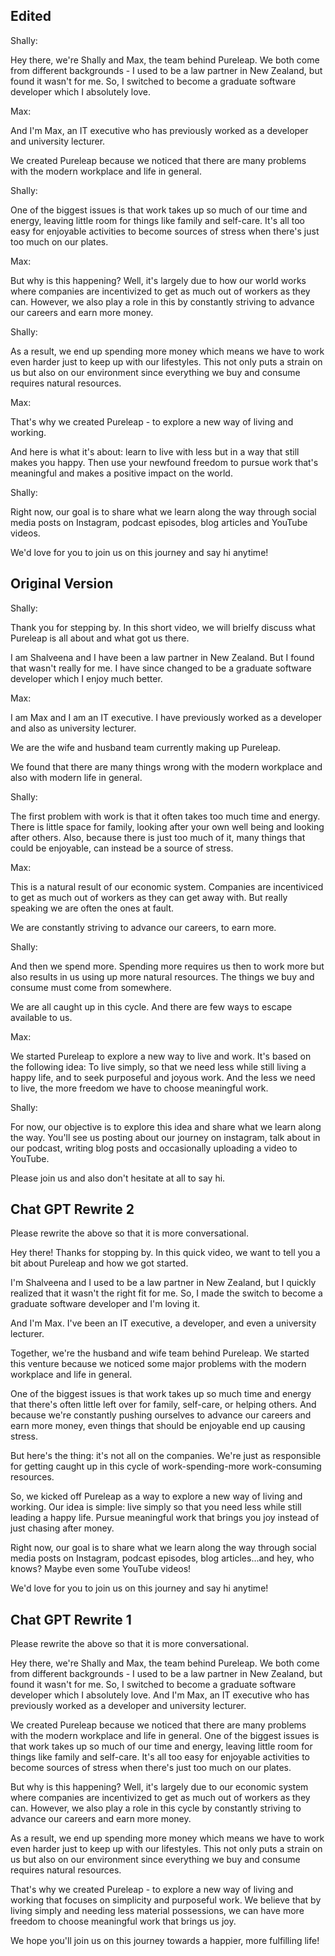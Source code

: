 ## Edited

Shally: 

Hey there, we're Shally and Max, the team behind Pureleap. We both come from different backgrounds - I used to be a law partner in New Zealand, but found it wasn't for me. So, I switched to become a graduate software developer which I absolutely love. 

Max:

And I'm Max, an IT executive who has previously worked as a developer and university lecturer.

We created Pureleap because we noticed that there are many problems with the modern workplace and life in general. 

Shally:

One of the biggest issues is that work takes up so much of our time and energy, leaving little room for things like family and self-care. It's all too easy for enjoyable activities to become sources of stress when there's just too much on our plates.

Max:

But why is this happening? Well, it's largely due to how our world works where companies are incentivized to get as much out of workers as they can. However, we also play a role in this by constantly striving to advance our careers and earn more money.

Shally:

As a result, we end up spending more money which means we have to work even harder just to keep up with our lifestyles. This not only puts a strain on us but also on our environment since everything we buy and consume requires natural resources.

Max:

That's why we created Pureleap - to explore a new way of living and working.

And here is what it's about: learn to live with less but in a way that still makes you happy. Then use your newfound freedom to pursue work that's meaningful and makes a positive impact on the world.

Shally:

Right now, our goal is to share what we learn along the way through social media posts on Instagram, podcast episodes, blog articles and YouTube videos.

We'd love for you to join us on this journey and say hi anytime!

## Original Version

Shally:

Thank you for stepping by. In this short video, we will brielfy discuss what Pureleap is all about and what got us there.

I am Shalveena and I have been a law partner in New Zealand. But I found that wasn't really for me. I have since changed to be a graduate software developer which I enjoy much better.

Max:

I am Max and I am an IT executive. I have previously worked as a developer and also as university lecturer.

We are the wife and husband team currently making up Pureleap.

We found that there are many things wrong with the modern workplace and also with modern life in general.

Shally:

The first problem with work is that it often takes too much time and energy. There is little space for family, looking after your own well being and looking after others. Also, because there is just too much of it, many things that could be enjoyable, can instead be a source of stress.

Max:

This is a natural result of our economic system. Companies are incentiviced to get as much out of workers as they can get away with. But really speaking we are often the ones at fault.

We are constantly striving to advance our careers, to earn more.

Shally:

And then we spend more. Spending more requires us then to work more but also results in us using up more natural resources. The things we buy and consume must come from somewhere.

We are all caught up in this cycle. And there are few ways to escape available to us.

Max:

We started Pureleap to explore a new way to live and work. It's based on the following idea: To live simply, so that we need less while still living a happy life, and to seek purposeful and joyous work. And the less we need to live, the more freedom we have to choose meaningful work.

Shally:

For now, our objective is to explore this idea and share what we learn along the way. You'll see us posting about our journey on instagram, talk about in our podcast, writing blog posts and occasionally uploading a video to YouTube.

Please join us and also don't hesitate at all to say hi.

## Chat GPT Rewrite 2

Please rewrite the above so that it is more conversational.

Hey there! Thanks for stopping by. In this quick video, we want to tell you a bit about Pureleap and how we got started.

I'm Shalveena and I used to be a law partner in New Zealand, but I quickly realized that it wasn't the right fit for me. So, I made the switch to become a graduate software developer and I'm loving it.

And I'm Max. I've been an IT executive, a developer, and even a university lecturer.

Together, we're the husband and wife team behind Pureleap. We started this venture because we noticed some major problems with the modern workplace and life in general.

One of the biggest issues is that work takes up so much time and energy that there's often little left over for family, self-care, or helping others. And because we're constantly pushing ourselves to advance our careers and earn more money, even things that should be enjoyable end up causing stress.

But here's the thing: it's not all on the companies. We're just as responsible for getting caught up in this cycle of work-spending-more work-consuming resources.

So, we kicked off Pureleap as a way to explore a new way of living and working. Our idea is simple: live simply so that you need less while still leading a happy life. Pursue meaningful work that brings you joy instead of just chasing after money.

Right now, our goal is to share what we learn along the way through social media posts on Instagram, podcast episodes, blog articles...and hey, who knows? Maybe even some YouTube videos!

We'd love for you to join us on this journey and say hi anytime!

## Chat GPT Rewrite 1

Please rewrite the above so that it is more conversational.

Hey there, we're Shally and Max, the team behind Pureleap. We both come from different backgrounds - I used to be a law partner in New Zealand, but found it wasn't for me. So, I switched to become a graduate software developer which I absolutely love. And I'm Max, an IT executive who has previously worked as a developer and university lecturer.

We created Pureleap because we noticed that there are many problems with the modern workplace and life in general. One of the biggest issues is that work takes up so much of our time and energy, leaving little room for things like family and self-care. It's all too easy for enjoyable activities to become sources of stress when there's just too much on our plates.

But why is this happening? Well, it's largely due to our economic system where companies are incentivized to get as much out of workers as they can. However, we also play a role in this cycle by constantly striving to advance our careers and earn more money.

As a result, we end up spending more money which means we have to work even harder just to keep up with our lifestyles. This not only puts a strain on us but also on our environment since everything we buy and consume requires natural resources.

That's why we created Pureleap - to explore a new way of living and working that focuses on simplicity and purposeful work. We believe that by living simply and needing less material possessions, we can have more freedom to choose meaningful work that brings us joy.

We hope you'll join us on this journey towards a happier, more fulfilling life!